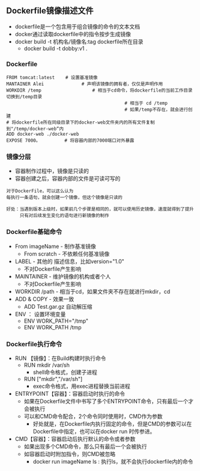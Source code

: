 ## Dockerfile镜像描述文件

- dockerfile是一个包含用于组合镜像的命令的文本文档
- docker通过读取dockerfile中的指令按步生成镜像
- docker build -t 机构名/镜像名:tag  dockerfile所在目录
  - docker build -t dobby:v1 .



### Dockerfile

```
FROM tomcat:latest    # 设置基准镜像
MANTAINER Alei				# 声明该镜像的拥有者，仅仅是声明作用
WORKDIR /temp					# 相当于cd命令，将dockerfile的当前工作目录切换到/temp目录
											# 相当于 cd /temp
											# 如果/temp不存在，就会进行创建
# 将dockerfile所在同级目录下的docker-web文件夹内的所有文件复制到"/temp/docker-web“内
ADD docker-web ./docker-web		
EXPOSE 7000。         # 将容器内部的7000端口对外暴露
```

### 镜像分层

- 容器制作过程中，镜像是只读的
- 容器创建之后，容器内部的文件是可读可写的

```
对于DockerFile，可以这么认为
每执行一条语句，就会创建一个镜像，但这个镜像是只读的

好处：当遇到版本上级时，如果前几个步骤是相同的，就可以使用历史镜像，速度就得到了提升
     只有对后续发生变化的语句进行新镜像的制作
```

### Dockerfile基础命令

- From imageName - 制作基准镜像
  - From scratch  - 不依赖任何基准镜像
- LABEL - 其他的 描述信息，比如version="1.0"
  - 不对Dockerfile产生影响
- MAINTAINER  - 维护镜像的机构或者个人
  - 不对Dockerfile产生影响
- WORKDIR /path - 相当于cd，如果文件夹不存在就进行mkdir，cd
- ADD & COPY - 效果一致
  - ADD Test.gar.gz 自动解压缩
- ENV ： 设置环境变量
  - ENV WORK_PATH="/tmp"
  - ENV WORK_PATH /tmp

### Dockerfile执行命令

- RUN 【镜像】：在Build构建时执行命令
  - RUN mkdir /var/sh
    - shell命令格式，创建子进程
  - RUN ["mkdir","/var/sh"]
    - exec命令格式，用exec进程替换当前进程
- ENTRYPOINT【容器】：容器启动时执行的命令
  - 如果在Dockerfile文件中书写了多个ENTRYPOINT命令，只有最后一个才会被执行
  - 可以和CMD命令配合，2个命令同时使用时，CMD作为参数
    - 好处就是，在Dockerfile内执行固定的命令，但是CMD的参数可以在Dockerfile中指定，也可以在docker run 时传参进。
- CMD【容器】：容器启动后执行默认的命令或者参数
  - 如果出现多个CMD命令，那么只有最后一个会被执行
  - 如容器启动时附加指令，则CMD被忽略
    - docker run imageName ls : 执行ls，就不会执行dockerfile内的命令